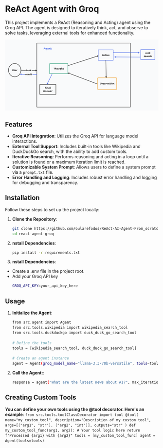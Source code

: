 # ReAct Agent with Groq

This project implements a ReAct (Reasoning and Acting) agent using the Groq API. The agent is designed to iteratively think, act, and observe to solve tasks, leveraging external tools for enhanced functionality.

![Alt Text](./images/workflow.png)

## Features

- **Groq API Integration**: Utilizes the Groq API for language model interactions.
- **External Tool Support**: Includes built-in tools like Wikipedia and DuckDuckGo search, with the ability to add custom tools.
- **Iterative Reasoning**: Performs reasoning and acting in a loop until a solution is found or a maximum iteration limit is reached.
- **Customizable System Prompt**: Allows users to define a system prompt via a `prompt.txt` file.
- **Error Handling and Logging**: Includes robust error handling and logging for debugging and transparency.

## Installation

Follow these steps to set up the project locally:

1. **Clone the Repository**:
   ```bash
   git clone https://github.com/oularefodos/ReAct-AI-Agent-From_scratch.git
   cd react-agent-groq

2. **nstall Dependencies**:
    ```bash
    pip install -r requirements.txt

3. **nstall Dependencies**:
- Create a .env file in the project root.
- Add your Groq API key
    ```bash
    GROQ_API_KEY=your_api_key_here

## Usage
1. **Initialize the Agent**:
    ```bash
    from src.agent import Agent
    from src.tools.wikipedia import wikipedia_search_tool
    from src.tools.duckduckgo import duck_duck_go_search_tool

    # Define the tools
    tools = [wikipedia_search_tool, duck_duck_go_search_tool]

    # Create an agent instance
    agent = Agent(groq_model_name="llama-3.3-70b-versatile", tools=tools)

2. **Call the Agent:**:
    ```bash
    response = agent("What are the latest news about AI?", max_iterations=5)

## Creating Custom Tools
**You can define your own tools using the @tool decorator. Here's an example**:
    ```
    from src.tools.toolClassDecorator import tool
    @tool(
        name="my_custom_tool",
        description="Description of my custom tool",
        args=[("arg1", "str"), ("arg2", "int")],
        outputs="str"
    )
    def my_custom_tool_func(arg1, arg2):
        # Your tool logic here
        return f"Processed {arg1} with {arg2}"
    tools = [my_custom_tool_func]
    agent = Agent(tools=tools) ```
    

